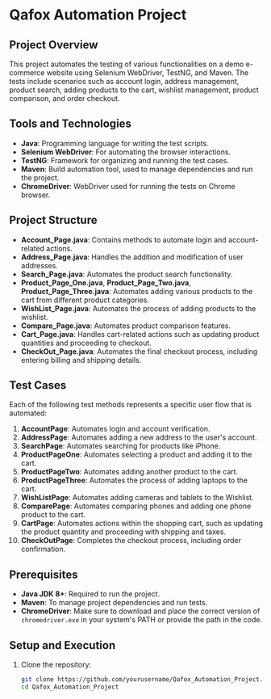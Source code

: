 # Qafox Automation Project

## Project Overview

This project automates the testing of various functionalities on a demo e-commerce website using Selenium WebDriver, TestNG, and Maven. The tests include scenarios such as account login, address management, product search, adding products to the cart, wishlist management, product comparison, and order checkout.

## Tools and Technologies

- **Java**: Programming language for writing the test scripts.
- **Selenium WebDriver**: For automating the browser interactions.
- **TestNG**: Framework for organizing and running the test cases.
- **Maven**: Build automation tool, used to manage dependencies and run the project.
- **ChromeDriver**: WebDriver used for running the tests on Chrome browser.

## Project Structure

- **Account_Page.java**: Contains methods to automate login and account-related actions.
- **Address_Page.java**: Handles the addition and modification of user addresses.
- **Search_Page.java**: Automates the product search functionality.
- **Product_Page_One.java**, **Product_Page_Two.java**, **Product_Page_Three.java**: Automates adding various products to the cart from different product categories.
- **WishList_Page.java**: Automates the process of adding products to the wishlist.
- **Compare_Page.java**: Automates product comparison features.
- **Cart_Page.java**: Handles cart-related actions such as updating product quantities and proceeding to checkout.
- **CheckOut_Page.java**: Automates the final checkout process, including entering billing and shipping details.

## Test Cases

Each of the following test methods represents a specific user flow that is automated:

1. **AccountPage**: Automates login and account verification.
2. **AddressPage**: Automates adding a new address to the user's account.
3. **SearchPage**: Automates searching for products like iPhone.
4. **ProductPageOne**: Automates selecting a product and adding it to the cart.
5. **ProductPageTwo**: Automates adding another product to the cart.
6. **ProductPageThree**: Automates the process of adding laptops to the cart.
7. **WishListPage**: Automates adding cameras and tablets to the Wishlist.
8. **ComparePage**: Automates comparing phones and adding one phone product to the cart.
9. **CartPage**: Automates actions within the shopping cart, such as updating the product quantity and proceeding with shipping and taxes.
10. **CheckOutPage**: Completes the checkout process, including order confirmation.

## Prerequisites

- **Java JDK 8+**: Required to run the project.
- **Maven**: To manage project dependencies and run tests.
- **ChromeDriver**: Make sure to download and place the correct version of `chromedriver.exe` in your system's PATH or provide the path in the code.

## Setup and Execution

1. Clone the repository:
   ```bash
   git clone https://github.com/yourusername/Qafox_Automation_Project.git
   cd Qafox_Automation_Project
